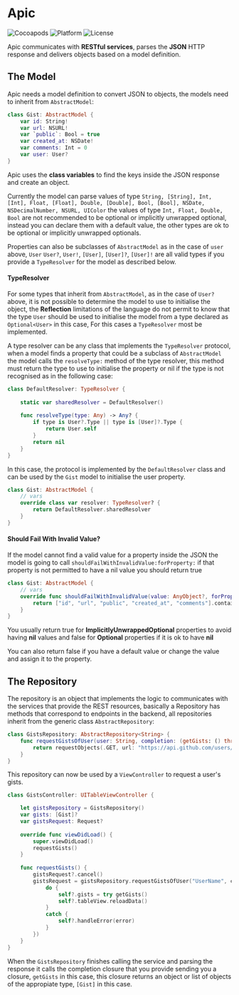 # Apic
![Cocoapods](https://img.shields.io/cocoapods/v/Apic.svg)
![Platform](https://img.shields.io/cocoapods/p/Apic.svg)
![License](https://img.shields.io/cocoapods/l/Apic.svg)


Apic communicates with **RESTful services**, parses the **JSON** HTTP response and delivers objects based on a model definition.

## The Model

Apic needs a model definition to convert JSON to objects, the models need to inherit from `AbstractModel`:

```swift
class Gist: AbstractModel {
    var id: String!
    var url: NSURL!
    var `public`: Bool = true
    var created_at: NSDate!
    var comments: Int = 0
    var user: User?
}
```

Apic uses the **class variables** to find the keys inside the JSON response and create an object.

Currently the model can parse values of type `String, [String], Int, [Int], Float, [Float], Double, [Double], Bool, [Bool], NSDate, NSDecimalNumber, NSURL, UIColor` the values of type `Int, Float, Double, Bool` are not recommended to be optional or implicitly unwrapped optional, instead you can declare them with a default value, the other types are ok to be optional or implicitly unwrapped optionals.

Properties can also be subclasses of `AbstractModel` as in the case of `user` above, `User` `User?`, `User!`, `[User]`, `[User]?`, `[User]!` are all valid types if you provide a `TypeResolver` for the model as described below.

#### TypeResolver

For some types that inherit from `AbstractModel`, as in the case of `User?` above, it is not possible to determine the model to use to initialise the object, the **Reflection** limitations of the language do not permit to know that the type `User` should be used to initialise the model from a type declared as `Optional<User>` in this case, For this cases a `TypeResolver` most be implemented.

A type resolver can be any class that implements the `TypeResolver` protocol, when a model finds a property that could be a subclass of `AbstractModel` the model calls the `resolveType:` method of the type resolver, this method must return the type to use to initialise the property or nil if the type is not recognised as in the following case:

```swift
class DefaultResolver: TypeResolver {
    
    static var sharedResolver = DefaultResolver()
    
    func resolveType(type: Any) -> Any? {
        if type is User?.Type || type is [User]?.Type { 
            return User.self 
        }
        return nil
    }
}
```

In this case, the protocol is implemented by the `DefaultResolver` class and can be used by the `Gist` model to initialise the user property.

```swift
class Gist: AbstractModel {
    // vars
    override class var resolver: TypeResolver? { 
        return DefaultResolver.sharedResolver
    }
}
```

#### Should Fail With Invalid Value?

If the model cannot find a valid value for a property inside the JSON the model is going to call `shouldFailWithInvalidValue:forProperty:` 
if that property is not permitted to have a nil value you should return true  

```swift
class Gist: AbstractModel {
    // vars
    override func shouldFailWithInvalidValue(value: AnyObject?, forProperty property: String) -> Bool {
        return ["id", "url", "public", "created_at", "comments"].contains(property)
    }
}
```

You usually return true for **ImplicitlyUnwrappedOptional** properties to avoid having **nil** values and false for **Optional** properties if it is ok to have **nil**

You can also return false if you have a default value or change the value and assign it to the property.

## The Repository

The repository is an object that implements the logic to communicates with the services that provide the REST resources, basically a Repository has methods that correspond to endpoints in the backend, all repositories inherit from the generic class `AbstractRepository`:

```swift
class GistsRepository: AbstractRepository<String> {    
    func requestGistsOfUser(user: String, completion: (getGists: () throws -> [Gist]) -> Void) -> Request<[Gist]>? {
        return requestObjects(.GET, url: "https://api.github.com/users/\(user)/gists", completion: completion)
    }
}
```

This repository can now be used by a `ViewController` to request a user's gists.

```swift
class GistsController: UITableViewController {

	let gistsRepository = GistsRepository()
    var gists: [Gist]?
    var gistsRequest: Request?
    
    override func viewDidLoad() {
        super.viewDidLoad()
        requestGists()
    }
    
    func requestGists() {
        gistsRequest?.cancel()
    	gistsRequest = gistsRepository.requestGistsOfUser("UserName", completion: { [weak self] (getGists) -> Void in
    	    do {
    	    	self?.gists = try getGists()
    	    	self?.tableView.reloadData()
    	    }
    	    catch {
    	    	self?.handleError(error)
    	    }
    	})
    }
}
```

When the `GistsRepository` finishes calling the service and parsing the response it calls the completion closure that you provide sending you a closure, `getGists` in this case, this closure returns an object or list of objects of the appropiate type, `[Gist]` in this case. 